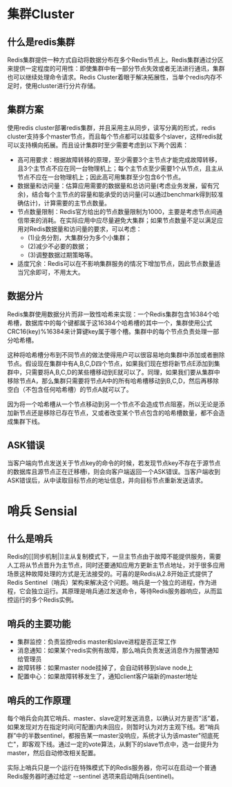 # 集群Cluster
## 什么是redis集群
Redis集群提供一种方式自动将数据分布在多个Redis节点上。Redis集群通过分区来提供一定程度的可用性：即使集群中有一部分节点失效或者无法进行通讯，集群也可以继续处理命令请求。Redis Cluster着眼于解决拓展性，当单个redis内存不足时，使用cluster进行分片存储。

## 集群方案
使用redis cluster部署redis集群，并且采用主从同步，读写分离的形式，redis cluster支持多个master节点，而且每个节点都可以挂载多个slaver，这样redis就可以支持横向拓展。而且设计集群时至少需要考虑到以下两个因素：
- 高可用要求：根据故障转移的原理，至少需要3个主节点才能完成故障转移，且3个主节点不应在同一台物理机上；每个主节点至少需要1个从节点，且主从节点不应在一台物理机上；因此高可用集群至少包含6个节点。
- 数据量和访问量：估算应用需要的数据量和总访问量(考虑业务发展，留有冗余)，结合每个主节点的容量和能承受的访问量(可以通过benchmark得到较准确估计)，计算需要的主节点数量。
- 节点数量限制：Redis官方给出的节点数量限制为1000，主要是考虑节点间通信带来的消耗。在实际应用中应尽量避免大集群；如果节点数量不足以满足应用对Redis数据量和访问量的要求，可以考虑：
	- (1)业务分割，大集群分为多个小集群；
	- (2)减少不必要的数据；
	- (3)调整数据过期策略等。
- 适度冗余：Redis可以在不影响集群服务的情况下增加节点，因此节点数量适当冗余即可，不用太大。

## 数据分片
Redis集群使用数据分片而非一致性哈希来实现：一个Redis集群包含16384个哈希槽，数据库中的每个键都属于这16384个哈希槽的其中一个，集群使用公式CRC16(key)%16384来计算键key属于哪个槽。集群中的每个节点负责处理一部分哈希槽。

这种将哈希槽分布到不同节点的做法使得用户可以很容易地向集群中添加或者删除节点。假设现在集群中有A,B,C,D四个节点，如果我们现在想将新节点E添加到集群中，只需要将A,B,C,D的某些槽移动到E就可以了。同理，如果我们要从集群中移除节点A，那么集群只需要将节点A中的所有哈希槽移动到B,C,D，然后再移除空白（不包含任何哈希槽）的节点A就可以了。

因为将一个哈希槽从一个节点移动到另一个节点不会造成节点阻塞，所以无论是添加新节点还是移除已存在节点，又或者改变某个节点包含的哈希槽数量，都不会造成集群下线。

## ASK错误
当客户端向节点发送关于节点key的命令的时候，若发现节点key不存在于源节点的数据库且源节点正在迁移槽i，则会向客户端返回一个ASK错误。当客户端收到ASK错误后，从中读取目标节点的地址信息，并向目标节点重新发送请求。

# 哨兵 Sensial
## 什么是哨兵
Redis的[[同步机制|]]主从复制模式下，一旦主节点由于故障不能提供服务，需要人工将从节点晋升为主节点，同时还要通知应用方更新主节点地址，对于很多应用场景这种故障处理的方式是无法接受的。可喜的是Redis从2.8开始正式提供了Redis Sentinel（哨兵）架构来解决这个问题。哨兵是一个独立的进程，作为进程，它会独立运行。其原理是哨兵通过发送命令，等待Redis服务器响应，从而监控运行的多个Redis实例。

## 哨兵的主要功能
- 集群监控：负责监控redis master和slave进程是否正常工作
- 消息通知：如果某个redis实例有故障，那么哨兵负责发送消息作为报警通知给管理员
- 故障转移：如果master node挂掉了，会自动转移到slave node上
- 配置中心：如果故障转移发生了，通知client客户端新的master地址

## 哨兵的工作原理
每个哨兵会向其它哨兵、master、slave定时发送消息，以确认对方是否”活”着，如果发现对方在指定时间(可配置)内未回应，则暂时认为对方主观下线。若“哨兵群”中的半数sentinel，都报告某一master没响应，系统才认为该master"彻底死亡"，即客观下线。通过一定的vote算法，从剩下的slave节点中，选一台提升为master，然后自动修改相关配置。

实际上哨兵只是一个运行在特殊模式下的Redis服务器，你可以在启动一个普通Redis服务器时通过给定 --sentinel 选项来启动哨兵(sentinel)。

